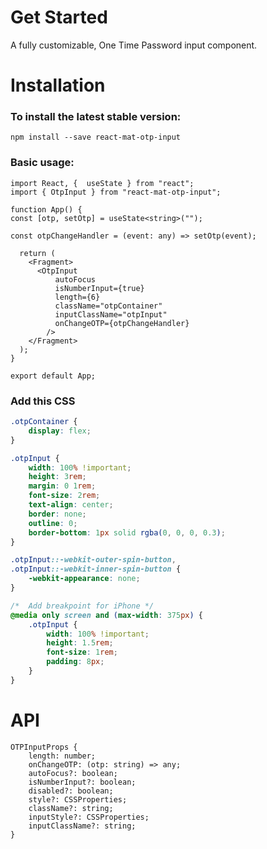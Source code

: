 # Get Started

A fully customizable, One Time Password input component.

<!-- [Example Git Url](https://github.com/deepanshuhsaini653/root-application) -->

# Installation

### To install the latest stable version:

```reactjs
npm install --save react-mat-otp-input
```

### Basic usage:

```react
import React, {  useState } from "react";
import { OtpInput } from "react-mat-otp-input";

function App() {
const [otp, setOtp] = useState<string>("");

const otpChangeHandler = (event: any) => setOtp(event);

  return (
    <Fragment>
      <OtpInput
          autoFocus
          isNumberInput={true}
          length={6}
          className="otpContainer"
          inputClassName="otpInput"
          onChangeOTP={otpChangeHandler}
        />
    </Fragment>
  );
}

export default App;
```

### Add this CSS

```css
.otpContainer {
    display: flex;
}

.otpInput {
    width: 100% !important;
    height: 3rem;
    margin: 0 1rem;
    font-size: 2rem;
    text-align: center;
    border: none;
    outline: 0;
    border-bottom: 1px solid rgba(0, 0, 0, 0.3);
}

.otpInput::-webkit-outer-spin-button,
.otpInput::-webkit-inner-spin-button {
    -webkit-appearance: none;
}

/*  Add breakpoint for iPhone */
@media only screen and (max-width: 375px) {
    .otpInput {
        width: 100% !important;
        height: 1.5rem;
        font-size: 1rem;
        padding: 8px;
    }
}
```

# API

```
OTPInputProps {
    length: number;
    onChangeOTP: (otp: string) => any;
    autoFocus?: boolean;
    isNumberInput?: boolean;
    disabled?: boolean;
    style?: CSSProperties;
    className?: string;
    inputStyle?: CSSProperties;
    inputClassName?: string;
}
```
